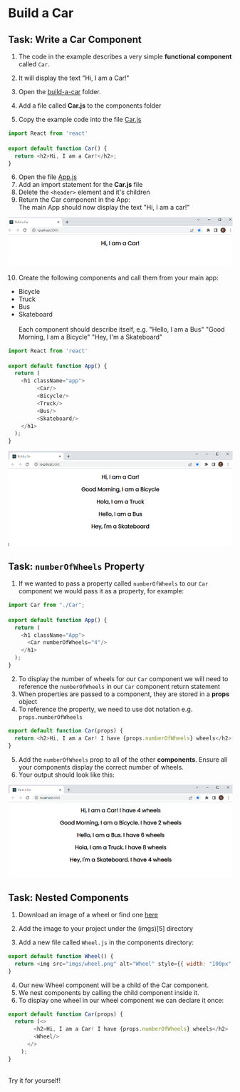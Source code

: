 # Build a Car

## Task: Write a Car Component

1. The code in the example describes a very simple __functional component__ called `Car`.

1. It will display the text "Hi, I am a Car!"

1. Open the [build-a-car][1] folder.

1. Add a file called __Car.js__ to the components folder 

1. Copy the example code into the file [Car.js][2]

```js
import React from 'react'

export default function Car() {
  return <h2>Hi, I am a Car!</h2>;
}
```

6. Open the file [App.js][3]
1. Add an import statement for the __Car.js__ file
1. Delete the `<header>` element and it's children
1. Return the Car component in the App:<br/>The main App should now display the text "Hi, I am a car!"

![Car Component Output](docs/car-text.png)

10. Create the following components and call them from your main app:
  - Bicycle
  - Truck
  - Bus
  - Skateboard
<br/><br/>Each component should describe itself, e.g. 
"Hello, I am a Bus"
"Good Morning, I am a Bicycle"
"Hey, I'm a Skateboard"

```js
import React from 'react'

export default function App() {
  return (
    <h1 className="app">
		 <Car/>
		 <Bicycle/>
		 <Truck/>
		 <Bus/>
		 <Skateboard/>
    </h1>
  );
}
```

![Vehicle Component Output](docs/transport-text.png)

## Task: `numberOfWheels` Property

1. If we wanted to pass a property called `numberOfWheels` to our `Car` component we would pass it as a property, for example:

```js
import Car from "./Car";

export default function App() {
  return (
    <h1 className="App">
      <Car numberOfWheels="4"/>
    </h1>
  );
}

```

2. To display the number of wheels for our `Car` component we will need to reference the `numberOfWheels` in our `Car` component return statement
1. When properties are passed to a component, they are stored in a __props__ object
1. To reference the property, we need to use dot notation e.g. `props.numberOfWheels`

```js
export default function Car(props) {
  return <h2>Hi, I am a Car! I have {props.numberOfWheels} wheels</h2>;
}
```
5. Add the `numberOfWheels` prop to all of the other __components__. Ensure all your components display the correct number of wheels.
1. Your output should look like this:

![Wheels Props Output](docs/transport-props.png)

## Task: Nested Components

1. Download an image of a wheel or find one [here][4]

1. Add the image to your project under the (imgs)[5] directory
1. Add a new file called `Wheel.js` in the components directory:

```js
export default function Wheel() {
  return <img src="imgs/wheel.png" alt="Wheel" style={{ width: "100px" }}/>;
}
```
4. Our new Wheel component will be a child of the Car component.
1. We nest components by calling the child component inside it.
1. To display one wheel in our wheel component we can declare it once:
```js
export default function Car(props) {
  return (<>
        <h2>Hi, I am a Car! I have {props.numberOfWheels} wheels</h2>
        <Wheel/>
      </>
    );
}
```
<br/>Try it for yourself!


[1]:/build-a-car/
[2]:/build-a-car/src/components/
[3]:/build-a-car/src/App.js
[4]:/build-a-car/docs/docs/wheel.png
[3]:/build-a-car/public/imgs/